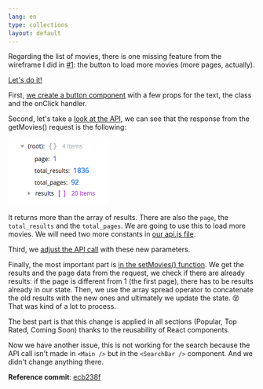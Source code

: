 ```yaml
---
lang: en
type: collections
layout: default
---
```


Regarding the list of movies, there is one missing feature from the wireframe I did in [#1](#1): the button to load more movies (more pages, actually).

[Let's do it!](https://github.com/Macxim/eiga/commit/ecb238ffacdb1b1e229c850969a2f776b2b1e03a)

First, [we create a button component](https://github.com/Macxim/eiga/commit/ecb238ffacdb1b1e229c850969a2f776b2b1e03a#diff-bbc6749162635fba28ca5450c9a99830) with a few props for the text, the class and the onClick handler.

Second, let's take a [look at the API](https://developers.themoviedb.org/3/search/search-movies), we can see that the response from the getMovies() request is the following:

<a href="/assets/img/rma-0017-response.jpg"><img src="/assets/img/rma-0017-response.jpg" width=""></a>

It returns more than the array of results. There are also the `page`, the `total_results` and the `total_pages`. We are going to use this to load more movies. We will need two more constants in [our api.js file](https://github.com/Macxim/eiga/commit/ecb238ffacdb1b1e229c850969a2f776b2b1e03a#diff-284817f1b6aad47c0ac6d61bd72f474c).

Third, we [adjust the API call](https://github.com/Macxim/eiga/blob/ecb238ffacdb1b1e229c850969a2f776b2b1e03a/src/components/Main/index.js#L24) with these new parameters.

Finally, the most important part is [in the setMovies() function](https://github.com/Macxim/eiga/blob/ecb238ffacdb1b1e229c850969a2f776b2b1e03a/src/components/Main/index.js#L29-L44). We get the results and the page data from the request, we check if there are already results: if the page is different from 1 (the first page), there has to be results already in our state. Then, we use the array spread operator to concatenate the old results with the new ones and ultimately we update the state. 😵 That was kind of a lot to process.

The best part is that this change is applied in all sections (Popular, Top Rated, Coming Soon) thanks to the reusability of React components.

Now we have another issue, this is not working for the search because the API call isn't made in `<Main />` but in the `<SearchBar />` component. And we didn't change anything there.

**Reference commit**: [ecb238f](https://github.com/Macxim/eiga/commit/ecb238ffacdb1b1e229c850969a2f776b2b1e03a)
